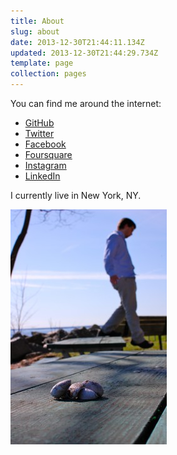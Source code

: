 ```yaml
---
title: About
slug: about
date: 2013-12-30T21:44:11.134Z
updated: 2013-12-30T21:44:29.734Z
template: page
collection: pages
---
```


<p>You can find me around the internet:</p>

<ul>
<li><a href="https://github.com/hswolff">GitHub</a></li>
<li><a href="http://twitter.com/hswolff">Twitter</a> </li>
<li><a href="http://facebook.com/harrywolff">Facebook</a></li>
<li><a href="https://foursquare.com/hswolff">Foursquare</a></li>
<li><a href="http://instagram.com/hswolff">Instagram</a></li>
<li><a href="http://www.linkedin.com/in/hswolff">LinkedIn</a></li>
</ul>

<p>I currently live in New York, NY.</p>

<img class="size-full wp-image-192 alignright" title="Stepping off of a Table" src="/images/posts/2010/01/MeStep-e1272299997832.jpg" alt="" width="250" height="376" />
